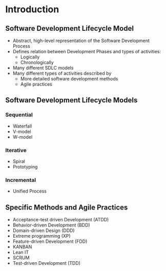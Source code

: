 # Introduction
## Software Development Lifecycle Model
* Abstract, high-level representation of the Software Development Process
* Defines relation between Development Phases and types of activities:
  * Logically
  * Chronologically
* Many different SDLC models
* Many different types of activities described by
  * More detailed software development methods
  * Agile practices

## Software Development Lifecycle Models
### Sequential
* Waterfall
* V-model
* W-model

### Iterative
* Spiral
* Prototyping

### Incremental 
* Unified Process

## Specific Methods and Agile Practices
* Acceptance-test driven Development (ATDD)
* Behavior-driven Development (BDD)
* Domain-driven Design (DDD)
* Extreme programming (XP)
* Feature-driven Development (FDD)
* KANBAN
* Lean IT
* SCRUM
* Test-driven Development (TDD)